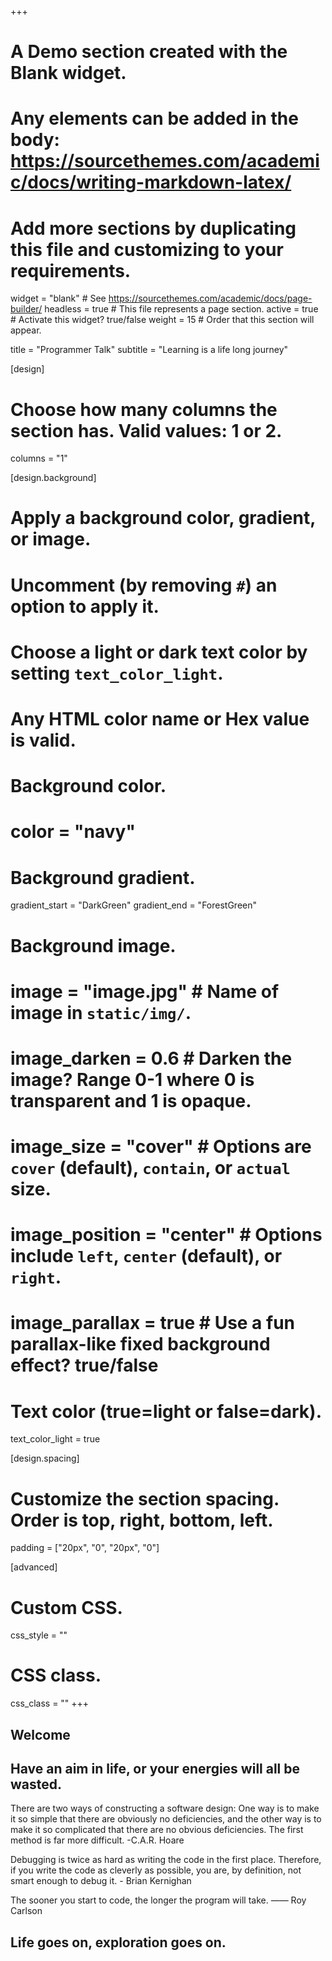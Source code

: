 +++
# A Demo section created with the Blank widget.
# Any elements can be added in the body: https://sourcethemes.com/academic/docs/writing-markdown-latex/
# Add more sections by duplicating this file and customizing to your requirements.

widget = "blank"  # See https://sourcethemes.com/academic/docs/page-builder/
headless = true  # This file represents a page section.
active = true  # Activate this widget? true/false
weight = 15  # Order that this section will appear.

title = "Programmer Talk"
subtitle = "Learning is a life long journey"

[design]
  # Choose how many columns the section has. Valid values: 1 or 2.
  columns = "1"

[design.background]
  # Apply a background color, gradient, or image.
  #   Uncomment (by removing `#`) an option to apply it.
  #   Choose a light or dark text color by setting `text_color_light`.
  #   Any HTML color name or Hex value is valid.

  # Background color.
  # color = "navy"
  
  # Background gradient.
  gradient_start = "DarkGreen"
  gradient_end = "ForestGreen"
  
  # Background image.
  # image = "image.jpg"  # Name of image in `static/img/`.
  # image_darken = 0.6  # Darken the image? Range 0-1 where 0 is transparent and 1 is opaque.
  # image_size = "cover"  #  Options are `cover` (default), `contain`, or `actual` size.
  # image_position = "center"  # Options include `left`, `center` (default), or `right`.
  # image_parallax = true  # Use a fun parallax-like fixed background effect? true/false
  
  # Text color (true=light or false=dark).
  text_color_light = true

[design.spacing]
  # Customize the section spacing. Order is top, right, bottom, left.
  padding = ["20px", "0", "20px", "0"]

[advanced]
 # Custom CSS. 
 css_style = ""
 
 # CSS class.
 css_class = ""
+++


## Welcome 

## Have an aim in life, or your energies will all be wasted.


There are two ways of constructing a software design: One way is to make it so simple that there are obviously no deficiencies, and the other way is to make it so complicated that there are no obvious deficiencies. The first method is far more difficult.
-C.A.R. Hoare


Debugging is twice as hard as writing the code in the first place. Therefore, if you write the code as cleverly as possible, you are, by definition, not smart enough to debug it. - Brian Kernighan


The sooner you start to code, the longer the program will take. 
—— Roy Carlson


## Life goes on, exploration goes on.
